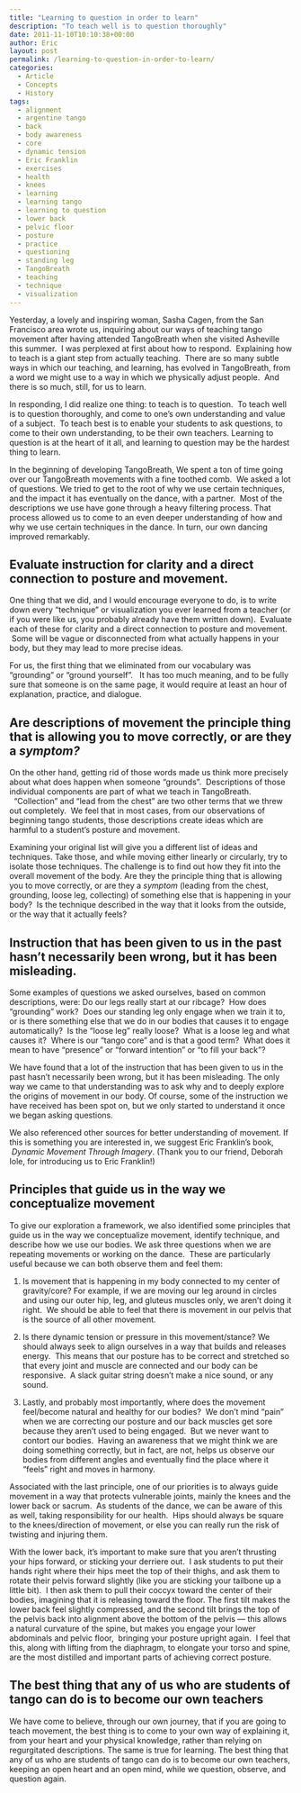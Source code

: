```yaml
---
title: "Learning to question in order to learn"
description: "To teach well is to question thoroughly"
date: 2011-11-10T10:10:38+00:00
author: Eric
layout: post
permalink: /learning-to-question-in-order-to-learn/
categories:
  - Article
  - Concepts
  - History
tags:
  - alignment
  - argentine tango
  - back
  - body awareness
  - core
  - dynamic tension
  - Eric Franklin
  - exercises
  - health
  - knees
  - learning
  - learning tango
  - learning to question
  - lower back
  - pelvic floor
  - posture
  - practice
  - questioning
  - standing leg
  - TangoBreath
  - teaching
  - technique
  - visualization
---
```


<!-- # To teach well is to question thoroughly -->

Yesterday, a lovely and inspiring woman, Sasha Cagen, from the San
Francisco area wrote us, inquiring about our ways of teaching tango
movement after having attended TangoBreath when she visited Asheville
this summer.  I was perplexed at first about how to respond. 
Explaining how to teach is a giant step from actually teaching.  There
are so many subtle ways in which our teaching, and learning, has evolved
in TangoBreath, from a word we might use to a way in which we physically
adjust people.  And there is so much, still, for us to learn.


In responding, I did realize one thing: to teach is to question. 
To teach well is to question thoroughly, and come to one’s own
understanding and value of a subject.  To teach best is to enable your
students to ask questions, to come to their own understanding, to be
their own teachers. Learning to question is at the heart of it all,
and learning to question may be the hardest thing to learn.

In the beginning of developing TangoBreath, We spent a ton of
time going over our TangoBreath movements with a fine toothed comb. 
We asked a lot of questions. We tried to get to the root of why we use
certain techniques, and the impact it has eventually on the dance, with
a partner.  Most of the descriptions we use have gone through a heavy
filtering process. That process allowed us to come to an even deeper
understanding of how and why we use certain techniques in the dance. In
turn, our own dancing improved remarkably.

## Evaluate instruction for clarity and a direct connection to posture and movement.

One thing that we did, and I would encourage everyone to do, is to write
down every “technique” or visualization you ever learned from a
teacher (or if you were like us, you probably already have them written
down).  Evaluate each of these for clarity and a direct connection to
posture and movement.  Some will be vague or disconnected from what
actually happens in your body, but they may lead to more precise ideas.

For us, the first thing that we eliminated from our vocabulary was
&#8220;grounding&#8221; or &#8220;ground yourself&#8221;.   It has too
much meaning, and to be fully sure that someone is on the same page,
it would require at least an hour of explanation, practice, and dialogue.

## Are descriptions of movement the principle thing that is allowing you to move correctly, or are they a _symptom?_

On the other hand, getting rid of those words made us think more precisely
about what does happen when someone &#8220;grounds&#8221;.  Descriptions
of those individual components are part of what we teach in
TangoBreath.   &#8220;Collection&#8221; and &#8220;lead from the
chest&#8221; are two other terms that we threw out completely.  We feel
that in most cases, from our observations of beginning tango students,
those descriptions create ideas which are harmful to a student&#8217;s
posture and movement.

Examining your original list will give you a different list of ideas and
techniques. Take those, and while moving either linearly or circularly,
try to isolate those techniques. The challenge is to find out how they
fit into the overall movement of the body. Are they the principle thing
that is allowing you to move correctly, or are they a _symptom_ (leading
from the chest, grounding, loose leg, collecting) of something else that
is happening in your body?  Is the technique described in the way that
it looks from the outside, or the way that it actually feels?

## Instruction that has been given to us in the past hasn’t necessarily been wrong, but it has been misleading.

Some examples of questions we asked ourselves, based on common
descriptions, were: Do our legs really start at our ribcage?  How
does &#8220;grounding&#8221; work?  Does our standing leg only
engage when we train it to, or is there something else that we do in
our bodies that causes it to engage automatically?  Is the “loose
leg” really loose?  What is a loose leg and what causes it?  Where
is our &#8220;tango core&#8221; and is that a good term?  What does it
mean to have &#8220;presence&#8221; or &#8220;forward intention&#8221;
or &#8220;to fill your back&#8221;?

We have found that a lot of the instruction that has been given
to us in the past hasn’t necessarily been wrong, but it has been
misleading. The only way we came to that understanding was to ask why
and to deeply explore the origins of movement in our body. Of course,
some of the instruction we have received has been spot on, but we only
started to understand it once we began asking questions.

We also referenced other sources for better understanding of movement. If
this is something you are interested in, we suggest Eric Franklin&#8217;s
book,  _Dynamic Movement Through Imagery_. (Thank you to our friend,
Deborah Iole, for introducing us to Eric Franklin!)

## Principles that guide us in the way we conceptualize movement

To give our exploration a framework, we also identified some principles
that guide us in the way we conceptualize movement, identify technique,
and describe how we use our bodies. We ask three questions when we are
repeating movements or working on the dance.  These are particularly
useful because we can both observe them and feel them:

  1. Is movement that is happening in my body connected to my center of
  gravity/core? For example, if we are moving our leg around in circles
  and using our outer hip, leg, and gluteus muscles only, we aren’t
  doing it right.  We should be able to feel that there is movement in
  our pelvis that is the source of all other movement.

  2. Is there dynamic tension or pressure in this movement/stance? We
  should always seek to align ourselves in a way that builds and releases
  energy.  This means that our posture has to be correct and stretched
  so that every joint and muscle are connected and our body can be
  responsive.  A slack guitar string doesn’t make a nice sound,
  or any sound.

  3. Lastly, and probably most importantly, where does the movement
  feel/become natural and healthy for our bodies?  We don’t mind
  “pain” when we are correcting our posture and our back muscles get
  sore because they aren’t used to being engaged.  But we never want
  to contort our bodies.  Having an awareness that we might think we
  are doing something correctly, but in fact, are not, helps us observe
  our bodies from different angles and eventually find the place where
  it &#8220;feels&#8221; right and moves in harmony.

Associated with the last principle, one of our priorities is to always
guide movement in a way that protects vulnerable joints, mainly the
knees and the lower back or sacrum.  As students of the dance, we can
be aware of this as well, taking responsibility for our health.  Hips
should always be square to the knees/direction of movement, or else you
can really run the risk of twisting and injuring them.

With the lower back, it’s important to make sure that you aren’t
thrusting your hips forward, or sticking your derriere out.  I ask
students to put their hands right where their hips meet the top of their
thighs, and ask them to rotate their pelvis forward slightly (like you are
sticking your tailbone up a little bit).  I then ask them to pull their
coccyx toward the center of their bodies, imagining that it is releasing
toward the floor. The first tilt makes the lower back feel slightly
compressed, and the second tilt brings the top of the pelvis back into
alignment above the bottom of the pelvis &#8212; this allows a natural
curvature of the spine, but makes you engage your lower abdominals and
pelvic floor,  bringing your posture upright again.  I feel that this,
along with lifting from the diaphragm, to elongate your torso and spine,
are the most distilled and important parts of achieving correct posture.

## The best thing that any of us who are students of tango can do is to become our own teachers

We have come to believe, through our own journey, that if you
are going to teach movement, the best thing is to come to your own
way of explaining it, from your heart and your physical knowledge,
rather than relying on regurgitated descriptions. The same is true for
learning. The best thing that any of us who are students of tango can do
is to become our own teachers, keeping an open heart and an open mind,
while we question, observe, and question again.

